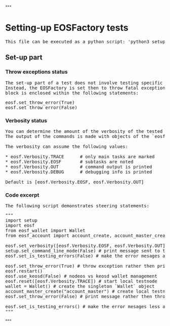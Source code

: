 """
# Setting-up EOSFactory tests

<pre>
This file can be executed as a python script: 'python3 setup.md'.
</pre>

## Set-up part

### Throw exceptions status

<pre>
The set-up part of a test does not involve testing specific assumptions.
Instead, the EOSFactory is set then to throw fatal exceptions: the set-up
block is enclosed within the following statements:
</pre>

<pre>
eosf.set_throw_error(True)
eosf.set_throw_error(False)
</pre>

### Verbosity status

<pre>
You can determine the amount of the verbosity of the tested processes.
The output of the commands is made with objects of the `eosf.Logger` class.

The verbosity can assume the following values:

* eosf.Verbosity.TRACE      # only main tasks are marked
* eosf.Verbosity.EOSF       # subtasks are noted
* eosf.Verbosity.OUT        # command output is printed
* eosf.Verbosity.DEBUG      # debugging info is printed

Default is [eosf.Verbosity.EOSF, eosf.Verbosity.OUT]
</pre>

### Code excerpt

<pre>
The following script demonstrates steering statements:
</pre>

<pre>
"""
import setup
import eosf
from eosf_wallet import Wallet
from eosf_account import account_create, account_master_create

eosf.set_verbosity([eosf.Verbosity.EOSF, eosf.Verbosity.OUT])
setup.set_command_line_mode(False) # print message sent to the cleos
eosf.set_is_testing_errors(False) # make the error mesages alarming

eosf.set_throw_error(True) # throw exception rather then print message
eosf.restart()
eosf.use_keosd(False) # nodeos vs keosd wallet management
eosf.reset([eosf.Verbosity.TRACE]) # start local testnode
wallet = Wallet() # create the singleton `Wallet` object
account_master_create("account_master") # create local testnode `eosio` account
eosf.set_throw_error(False) # print message rather then throw exception

eosf.set_is_testing_errors() # make the error mesages less alarming
"""
</pre>
"""